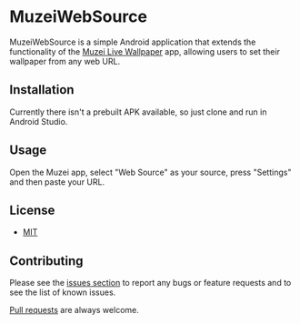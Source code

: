 # MuzeiWebSource

MuzeiWebSource is a simple Android application that extends the functionality of the [Muzei Live Wallpaper](https://play.google.com/store/apps/details?id=net.nurik.roman.muzei) app, allowing users to set their wallpaper from any web URL.

## Installation
Currently there isn't a prebuilt APK available, so just clone and run in Android Studio.

## Usage
Open the Muzei app, select "Web Source" as your source, press "Settings" and then paste your URL.

## License
- [MIT](https://github.com/ekx/MuzeiWebSource/blob/master/LICENSE)

## Contributing

Please see the [issues section](https://github.com/ekx/MuzeiWebSource/issues) to
report any bugs or feature requests and to see the list of known issues.

[Pull requests](https://github.com/ekx/MuzeiWebSource/pulls) are always welcome.